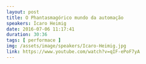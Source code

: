 ```yaml
---
layout: post
title: O Phantasmagórico mundo da automação
speakers: Ícaro Heimig
date: 2016-07-06 11:17:41
duration: 30:36
tags: [ performace ]
img: /assets/image/speakers/Icaro-Heimig.jpg
link: https://www.youtube.com/watch?v=qIF-ePoF7yA
---
```

